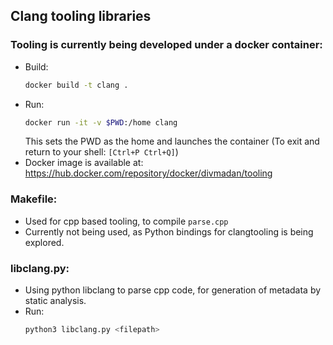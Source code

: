 ## Clang tooling libraries
### Tooling is currently being developed under a docker container:
- Build:
	```sh
	docker build -t clang .
	```
- Run:
	```sh
	docker run -it -v $PWD:/home clang
	```
	This sets the PWD as the home and launches the container
	(To exit and return to your shell: `[Ctrl+P Ctrl+Q]`)
- Docker image is available at: https://hub.docker.com/repository/docker/divmadan/tooling

### Makefile:
- Used for cpp based tooling, to compile `parse.cpp`
- Currently not being used, as Python bindings for clangtooling is being explored.

### libclang.py:
- Using python libclang to parse cpp code, for generation of metadata by static analysis.
- Run:
	```py
	python3 libclang.py <filepath>
	```